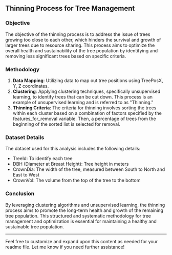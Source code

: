 
## Thinning Process for Tree Management

### Objective
The objective of the thinning process is to address the issue of trees growing too close to each other, which hinders the survival and growth of larger trees due to resource sharing. This process aims to optimize the overall health and sustainability of the tree population by identifying and removing less significant trees based on specific criteria.

### Methodology
1. **Data Mapping**: Utilizing data to map out tree positions using TreePosX, Y, Z coordinates.
2. **Clustering**: Applying clustering techniques, specifically unsupervised learning, to identify trees that can be cut down. This process is an example of unsupervised learning and is referred to as "Thinning."
3. **Thinning Criteria**: The criteria for thinning involves sorting the trees within each cluster based on a combination of factors specified by the features_for_removal variable. Then, a percentage of trees from the beginning of the sorted list is selected for removal.

### Dataset Details
The dataset used for this analysis includes the following details:
- TreeId: To identify each tree
- DBH (Diameter at Breast Height): Tree height in meters
- CrownDia: The width of the tree, measured between South to North and East to West
- CrownVol: The volume from the top of the tree to the bottom

### Conclusion
By leveraging clustering algorithms and unsupervised learning, the thinning process aims to promote the long-term health and growth of the remaining tree population. This structured and systematic methodology for tree management and optimization is essential for maintaining a healthy and sustainable tree population.

---

Feel free to customize and expand upon this content as needed for your readme file. Let me know if you need further assistance!
